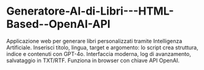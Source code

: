 # Generatore-AI-di-Libri---HTML-Based--OpenAI-API
Applicazione web per generare libri personalizzati tramite Intelligenza Artificiale. Inserisci titolo, lingua, target e argomento: lo script crea struttura, indice e contenuti con GPT-4o. Interfaccia moderna, log di avanzamento, salvataggio in TXT/RTF. Funziona in browser con chiave API OpenAI.
